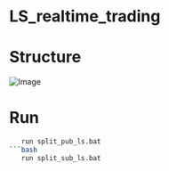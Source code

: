 # LS_realtime_trading




# Structure
![Image](https://github.com/user-attachments/assets/159e73bb-dfdb-433b-8102-8dcacb973125)




# Run

```bash
   run split_pub_ls.bat
```bash
   run split_sub_ls.bat
